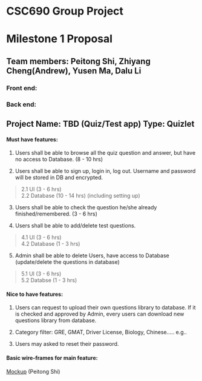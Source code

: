 # CSC690 Group Project
  
# Milestone 1 Proposal

## Team members: Peitong Shi, Zhiyang Cheng(Andrew), Yusen Ma, Dalu Li
### Front end: 
### Back end:



## Project Name: TBD (Quiz/Test app) Type: Quizlet

#### Must have features:
   
   1. Users shall be able to browse all the quiz question and answer, but have no access to Database. (8 - 10 hrs)
   
   2. Users shall be able to sign up, login in, log out. Username and password will be stored in DB and encrypted. 
   > 2.1 UI  (3 - 6 hrs) </br>
   > 2.2 Database (10 - 14 hrs) (including setting up)</br>
   
   3. Users shall be able to check the question he/she already finished/remembered. (3 - 6 hrs)
   
   4. Users shall be able to add/delete test questions. 
   > 4.1 UI  (3 - 6 hrs)</br>
   > 4.2 Database (1 - 3 hrs)</br>
 
   5. Admin shall be able to delete Users, have access to Database (update/delete the questions in database)
   >   5.1 UI  (3 - 6 hrs)</br>
   >   5.2 Databse (1 - 3 hrs)</br>
   
#### Nice to have features:

   1. Users can request to upload their own questions library to database. If it is checked and approved by Admin, every users can download new questions library from database.
   
   2. Category filter: GRE, GMAT, Driver License, Biology, Chinese..... e.g..
   
   3. Users may asked to reset their password. 
   
   
   
   
   
#### Basic wire-frames for main feature: 
[Mockup](Mockup.jpg) (Peitong Shi)
